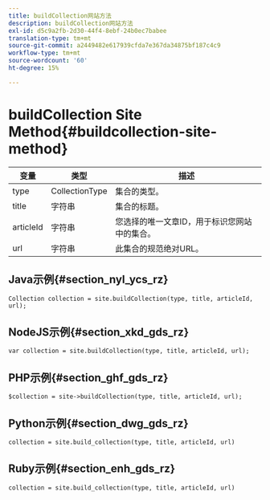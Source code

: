 ```yaml
---
title: buildCollection网站方法
description: buildCollection网站方法
exl-id: d5c9a2fb-2d30-44f4-8ebf-24b0ec7babee
translation-type: tm+mt
source-git-commit: a2449482e617939cfda7e367da34875bf187c4c9
workflow-type: tm+mt
source-wordcount: '60'
ht-degree: 15%

---
```


# buildCollection Site Method{#buildcollection-site-method}

| 变量 | 类型 | 描述 |
|--- |--- |--- |
| type | CollectionType | 集合的类型。 |
| title | 字符串 | 集合的标题。 |
| articleId | 字符串 | 您选择的唯一文章ID，用于标识您网站中的集合。 |
| url | 字符串 | 此集合的规范绝对URL。 |

## Java示例{#section_nyl_ycs_rz}

```
Collection collection = site.buildCollection(type, title, articleId, url); 
```

## NodeJS示例{#section_xkd_gds_rz}

```
var collection = site.buildCollection(type, title, articleId, url); 
```

## PHP示例{#section_ghf_gds_rz}

```
$collection = site->buildCollection(type, title, articleId, url); 
```

## Python示例{#section_dwg_gds_rz}

```
collection = site.build_collection(type, title, articleId, url) 
```

## Ruby示例{#section_enh_gds_rz}

```
collection = site.build_collection(type, title, articleId, url) 
```
